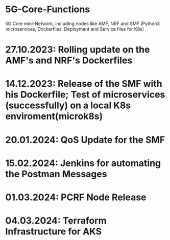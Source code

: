 # 5G-Core-Functions

5G Core mini-Network, including nodes like AMF, NRF and SMF (Python3 microservices, Dockerfiles, Deployment and Service files for K8s)


# 27.10.2023: Rolling update on the AMF's and NRF's Dockerfiles
# 14.12.2023: Release of the SMF with his Dockerfile; Test of microservices (successfully) on a local K8s enviroment(microk8s)
# 20.01.2024: QoS Update for the SMF
# 15.02.2024: Jenkins for automating the Postman Messages
# 01.03.2024: PCRF Node Release
# 04.03.2024: Terraform Infrastructure for AKS

